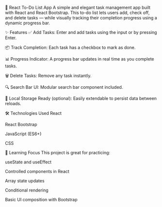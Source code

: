 📝 React To-Do List App
A simple and elegant task management app built with React and React Bootstrap. This to-do list lets users add, check off, and delete tasks — while visually tracking their completion progress using a dynamic progress bar.

✨ Features
✅ Add Tasks: Enter and add tasks using the input or by pressing Enter.

📦 Track Completion: Each task has a checkbox to mark as done.

📊 Progress Indicator: A progress bar updates in real time as you complete tasks.

🗑️ Delete Tasks: Remove any task instantly.

🔍 Search Bar UI: Modular search bar component included.

💾 Local Storage Ready (optional): Easily extendable to persist data between reloads.

🛠️ Technologies Used
React

React Bootstrap

JavaScript (ES6+)

CSS

🧠 Learning Focus
This project is great for practicing:

useState and useEffect

Controlled components in React

Array state updates

Conditional rendering

Basic UI composition with Bootstrap
